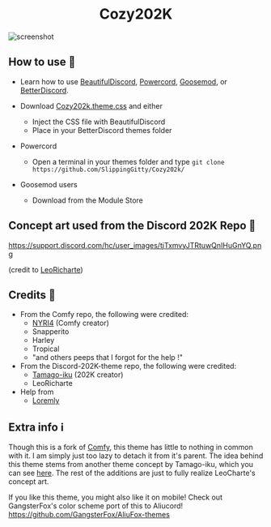 <h1 align="center">Cozy202K</h1>

 ![screenshot](https://i.imgur.com/MITe9oU.png)
 
## How to use 📖

* Learn how to use [BeautifulDiscord](https://github.com/leovoel/BeautifulDiscord), [Powercord](https://github.com/powercord-org/powercord), [Goosemod](https://goosemod.com/), or [BetterDiscord](https://github.com/rauenzi/BetterDiscordApp).

* Download [Cozy202k.theme.css](https://raw.githubusercontent.com/SlippingGitty/Comfy202k/main/Cozy202K.user.css) and either
  * Inject the CSS file with BeautifulDiscord
  * Place in your BetterDiscord themes folder
* Powercord
  * Open a terminal in your themes folder and type `git clone https://github.com/SlippingGitty/Cozy202k/`
* Goosemod users
  * Download from the Module Store

## Concept art used from the Discord 202K Repo 📸
https://support.discord.com/hc/user_images/tjTxmvyJTRtuwQnIHuGnYQ.png

(credit to [LeoRicharte](https://www.reddit.com/r/discordapp/comments/hjpa28/discord_with_new_design_based_on_updated_art_in/))

## Credits 📝
* From the Comfy repo, the following were credited:
  * [NYRI4](https://github.com/NYRI4/) (Comfy creator)
  * Snapperito 
  * Harley
  * Tropical 
  * "and others peeps that I forgot for the help !"
* From the Discord-202K-theme repo, the following were credited:
  * [Tamago-iku](https://github.com/Tamago-iku/) (202K creator)
  * LeoRicharte
* Help from
  * [Loremly](https://github.com/loremly)

## Extra info ℹ️

Though this is a fork of [Comfy](https://github.com/NYRI4/Comfy-theme), this theme has little to nothing in common with it. I am simply just too lazy to detach it from it's parent. The idea behind this theme stems from another theme concept by Tamago-iku, which you can see [here](https://github.com/Tamago-iku/Discord-202K-theme). The rest of the additions are just to fully realize LeoCharte's concept art.


If you like this theme, you might also like it on mobile! Check out GangsterFox's color scheme port of this to Aliucord! https://github.com/GangsterFox/AliuFox-themes

